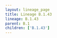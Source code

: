 ```yaml
---
layout: lineage_page
title: Lineage B.1.43
lineage: B.1.43
parent: B.1
children: ['B.1.43']
---
```

